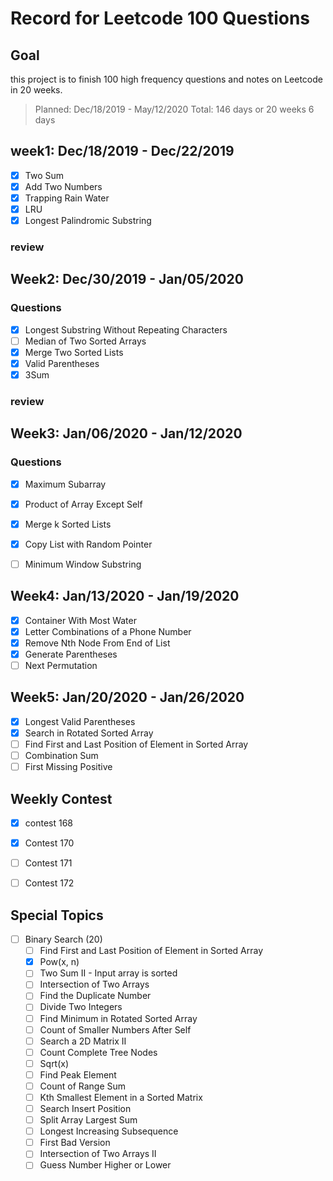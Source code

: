 # Record for Leetcode 100 Questions

## Goal

this project is to finish 100 high frequency questions and notes on Leetcode in 20 weeks. 
> Planned: Dec/18/2019 - May/12/2020
> Total: 146 days or 20 weeks 6 days

## week1: Dec/18/2019 - Dec/22/2019

- [X] Two Sum
- [X] Add Two Numbers
- [X] Trapping Rain Water  
- [X] LRU
- [X] Longest Palindromic Substring 

### review


## Week2: Dec/30/2019 - Jan/05/2020

### Questions
- [x] Longest Substring Without Repeating Characters 
- [ ] Median of Two Sorted Arrays
- [x] Merge Two Sorted Lists
- [x] Valid Parentheses  
- [x] 3Sum    

### review


## Week3: Jan/06/2020 - Jan/12/2020

### Questions

- [x] Maximum Subarray
- [x] Product of Array Except Self
- [x] Merge k Sorted Lists
- [x] Copy List with Random Pointer
- [ ] Minimum Window Substring  


## Week4: Jan/13/2020 - Jan/19/2020

- [x] Container With Most Water
- [x] Letter Combinations of a Phone Number
- [x] Remove Nth Node From End of List
- [x] Generate Parentheses
- [ ] Next Permutation

## Week5: Jan/20/2020 - Jan/26/2020

- [x] Longest Valid Parentheses
- [x] Search in Rotated Sorted Array
- [ ] Find First and Last Position of Element in Sorted Array
- [ ] Combination Sum
- [ ] First Missing Positive

## Weekly Contest

- [x] contest 168
- [x] Contest 170
- [ ] Contest 171
- [ ] Contest 172


## Special Topics

- [ ] Binary Search (20)
  - [ ] Find First and Last Position of Element in Sorted Array
  - [x] Pow(x, n)
  - [ ] Two Sum II - Input array is sorted
  - [ ] Intersection of Two Arrays
  - [ ] Find the Duplicate Number
  - [ ] Divide Two Integers
  - [ ] Find Minimum in Rotated Sorted Array
  - [ ] Count of Smaller Numbers After Self
  - [ ] Search a 2D Matrix II
  - [ ] Count Complete Tree Nodes
  - [ ] Sqrt(x)
  - [ ] Find Peak Element
  - [ ] Count of Range Sum
  - [ ] Kth Smallest Element in a Sorted Matrix
  - [ ] Search Insert Position
  - [ ] Split Array Largest Sum
  - [ ] Longest Increasing Subsequence
  - [ ] First Bad Version
  - [ ] Intersection of Two Arrays II
  - [ ] Guess Number Higher or Lower
